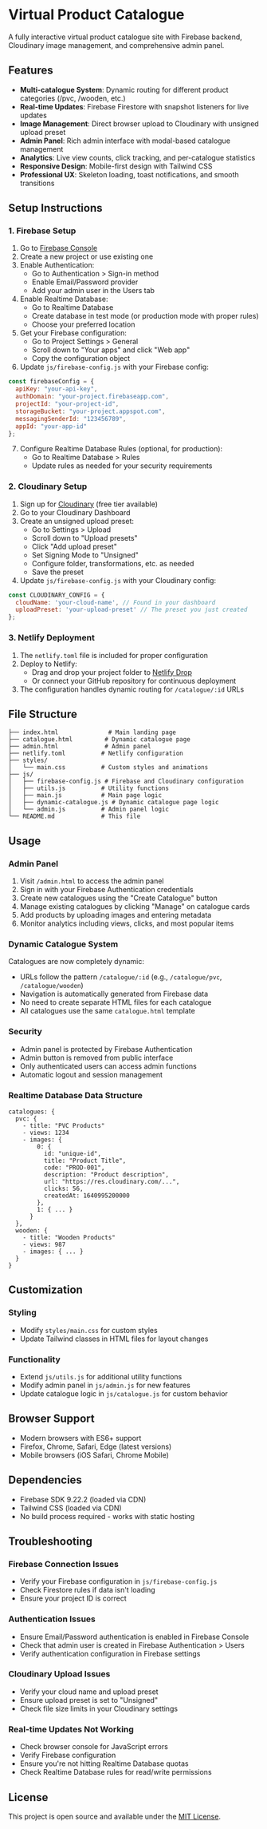 # Virtual Product Catalogue

A fully interactive virtual product catalogue site with Firebase backend, Cloudinary image management, and comprehensive admin panel.

## Features

- **Multi-catalogue System**: Dynamic routing for different product categories (/pvc, /wooden, etc.)
- **Real-time Updates**: Firebase Firestore with snapshot listeners for live updates
- **Image Management**: Direct browser upload to Cloudinary with unsigned upload preset
- **Admin Panel**: Rich admin interface with modal-based catalogue management
- **Analytics**: Live view counts, click tracking, and per-catalogue statistics
- **Responsive Design**: Mobile-first design with Tailwind CSS
- **Professional UX**: Skeleton loading, toast notifications, and smooth transitions

## Setup Instructions

### 1. Firebase Setup

1. Go to [Firebase Console](https://console.firebase.google.com/)
2. Create a new project or use existing one
3. Enable Authentication:
   - Go to Authentication > Sign-in method
   - Enable Email/Password provider
   - Add your admin user in the Users tab
4. Enable Realtime Database:
   - Go to Realtime Database
   - Create database in test mode (or production mode with proper rules)
   - Choose your preferred location
5. Get your Firebase configuration:
   - Go to Project Settings > General
   - Scroll down to "Your apps" and click "Web app"
   - Copy the configuration object
6. Update `js/firebase-config.js` with your Firebase config:

```javascript
const firebaseConfig = {
  apiKey: "your-api-key",
  authDomain: "your-project.firebaseapp.com",
  projectId: "your-project-id",
  storageBucket: "your-project.appspot.com",
  messagingSenderId: "123456789",
  appId: "your-app-id"
};
```

7. Configure Realtime Database Rules (optional, for production):
   - Go to Realtime Database > Rules
   - Update rules as needed for your security requirements

### 2. Cloudinary Setup

1. Sign up for [Cloudinary](https://cloudinary.com/) (free tier available)
2. Go to your Cloudinary Dashboard
3. Create an unsigned upload preset:
   - Go to Settings > Upload
   - Scroll down to "Upload presets"
   - Click "Add upload preset"
   - Set Signing Mode to "Unsigned"
   - Configure folder, transformations, etc. as needed
   - Save the preset
4. Update `js/firebase-config.js` with your Cloudinary config:

```javascript
const CLOUDINARY_CONFIG = {
  cloudName: 'your-cloud-name', // Found in your dashboard
  uploadPreset: 'your-upload-preset' // The preset you just created
};
```

### 3. Netlify Deployment

1. The `netlify.toml` file is included for proper configuration
2. Deploy to Netlify:
   - Drag and drop your project folder to [Netlify Drop](https://app.netlify.com/drop)
   - Or connect your GitHub repository for continuous deployment
3. The configuration handles dynamic routing for `/catalogue/:id` URLs

## File Structure

```
├── index.html              # Main landing page
├── catalogue.html         # Dynamic catalogue page
├── admin.html             # Admin panel
├── netlify.toml          # Netlify configuration
├── styles/
│   └── main.css          # Custom styles and animations
├── js/
│   ├── firebase-config.js # Firebase and Cloudinary configuration
│   ├── utils.js          # Utility functions
│   ├── main.js           # Main page logic
│   ├── dynamic-catalogue.js # Dynamic catalogue page logic
│   └── admin.js          # Admin panel logic
└── README.md             # This file
```

## Usage

### Admin Panel

1. Visit `/admin.html` to access the admin panel
2. Sign in with your Firebase Authentication credentials
3. Create new catalogues using the "Create Catalogue" button
4. Manage existing catalogues by clicking "Manage" on catalogue cards
5. Add products by uploading images and entering metadata
6. Monitor analytics including views, clicks, and most popular items

### Dynamic Catalogue System

Catalogues are now completely dynamic:
- URLs follow the pattern `/catalogue/:id` (e.g., `/catalogue/pvc`, `/catalogue/wooden`)
- Navigation is automatically generated from Firebase data
- No need to create separate HTML files for each catalogue
- All catalogues use the same `catalogue.html` template

### Security

- Admin panel is protected by Firebase Authentication
- Admin button is removed from public interface
- Only authenticated users can access admin functions
- Automatic logout and session management
### Realtime Database Data Structure

```
catalogues: {
  pvc: {
    - title: "PVC Products"
    - views: 1234
    - images: {
        0: {
          id: "unique-id",
          title: "Product Title",
          code: "PROD-001",
          description: "Product description",
          url: "https://res.cloudinary.com/...",
          clicks: 56,
          createdAt: 1640995200000
        },
        1: { ... }
      }
  },
  wooden: {
    - title: "Wooden Products"
    - views: 987
    - images: { ... }
  }
}
```

## Customization

### Styling
- Modify `styles/main.css` for custom styles
- Update Tailwind classes in HTML files for layout changes

### Functionality
- Extend `js/utils.js` for additional utility functions
- Modify admin panel in `js/admin.js` for new features
- Update catalogue logic in `js/catalogue.js` for custom behavior

## Browser Support

- Modern browsers with ES6+ support
- Firefox, Chrome, Safari, Edge (latest versions)
- Mobile browsers (iOS Safari, Chrome Mobile)

## Dependencies

- Firebase SDK 9.22.2 (loaded via CDN)
- Tailwind CSS (loaded via CDN)
- No build process required - works with static hosting

## Troubleshooting

### Firebase Connection Issues
- Verify your Firebase configuration in `js/firebase-config.js`
- Check Firestore rules if data isn't loading
- Ensure your project ID is correct

### Authentication Issues
- Ensure Email/Password authentication is enabled in Firebase Console
- Check that admin user is created in Firebase Authentication > Users
- Verify authentication configuration in Firebase settings
### Cloudinary Upload Issues  
- Verify your cloud name and upload preset
- Ensure upload preset is set to "Unsigned"
- Check file size limits in your Cloudinary settings

### Real-time Updates Not Working
- Check browser console for JavaScript errors
- Verify Firebase configuration
- Ensure you're not hitting Realtime Database quotas
- Check Realtime Database rules for read/write permissions

## License

This project is open source and available under the [MIT License](LICENSE).